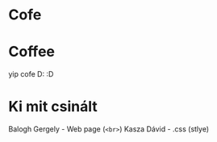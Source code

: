 # Cofe
# Coffee
yip cofe D:
:D
# Ki mit csinált
Balogh Gergely - Web page (`<br>`) Kasza Dávid - .css (stlye)